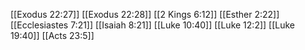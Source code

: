 [[Exodus 22:27]]
[[Exodus 22:28]]
[[2 Kings 6:12]]
[[Esther 2:22]]
[[Ecclesiastes 7:21]]
[[Isaiah 8:21]]
[[Luke 10:40]]
[[Luke 12:2]]
[[Luke 19:40]]
[[Acts 23:5]]
